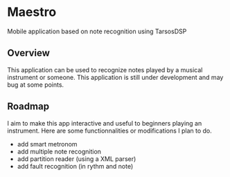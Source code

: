 # Maestro
Mobile application based on note recognition using TarsosDSP

## Overview
This application can be used to recognize notes played by a musical instrument or someone.
This application is still under development and may bug at some points.

## Roadmap
I aim to make this app interactive and useful to beginners playing an instrument.
Here are some functionnalities or modifications I plan to do.

+ add smart metronom
+ add multiple note recognition
+ add partition reader (using a XML parser)
+ add fault recognition (in rythm and note)

